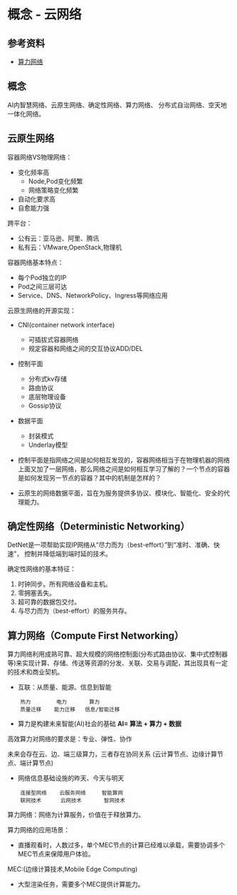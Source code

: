 # 概念 - 云网络

## 参考资料

* [算力网络](https://wenku.baidu.com/view/33f69eded2d233d4b14e852458fb770bf78a3be9.html)

## 概念

AI内智慧网络、云原生网络、确定性网络、算力网络、
分布式自治网络、空天地一体化网络。


## 云原生网络

容器网络VS物理网络：
- 变化频率高
  - Node,Pod变化频繁
  - 网络策略变化频繁
- 自动化要求高
- 自愈能力强
 
跨平台：
-  公有云：亚马逊、阿里、腾讯
-  私有云：VMware,OpenStack,物理机

容器网络基本特点：
- 每个Pod独立的IP
- Pod之间三层可达
- Service、DNS、NetworkPolicy、Ingress等网络应用



云原生网络的开源实现：
- CNI(container network interface)
  - 可插拔式容器网络
  - 规定容器和网络之间的交互协议ADD/DEL

- 控制平面
  - 分布式kv存储
  - 路由协议
  - 底层物理设备
  - Gossip协议

- 数据平面
  - 封装模式
  - Underlay模型
  
  
* 控制平面是指网络之间是如何相互发现的，容器网络相当于在物理机器的网络上面又加了一层网络，那么网络之间是如何相互学习了解的？一个节点的容器是如何发现另一节点的容器？其中的机制是怎样的？

* 云原生的网络数据平面，旨在为服务提供多协议、模块化、智能化、安全的代理能力。


## 确定性网络（Deterministic Networking）

DetNet是一项帮助实现IP网络从“尽力而为（best-effort）”到“准时、准确、快速”， 控制并降低端到端时延的技术。

确定性网络的基本特征：

1. 时钟同步。所有网络设备和主机。
2. 零拥塞丢失。
3. 超可靠的数据包交付。
4. 与尽力而为（best-effort）的服务共存。


## 算力网络（Compute First Networking）

算力网络利用成熟可靠、超大规模的网络控制面(分布式路由协议、集中式控制器等)来实现计算、存储、传送等资源的分发、关联、交易与调配，其出现具有一定的技术和商业契机。

* 互联：从质量、能源、信息到智能
```
    热力        电力       算力
    质量迁移    能力迁移   信息/智能迁移
```

* 算力是构建未来智能(AI)社会的基础
**AI= 算法 + 算力 + 数据**

高效算力对网络的要求是：专业、弹性、协作

未来会存在云、边、端三级算力，三者存在协同关系
(云计算节点、边缘计算节点、端计算节点)

* 网络信息基础设施的昨天、今天与明天

```
    连接型网络    云服务网络     智能算网
    联网技术      云网技术       智网技术
```

算力网络：网络为计算服务，价值在于释放算力。

算力网络的应用场景：

* 直播观看时，人数过多，单个MEC节点的计算已经难以承载，需要协调多个MEC节点来保障用户体验。

MEC:(边缘计算技术,Mobile Edge Computing)

* 大型渲染任务，需要多个MEC提供计算能力。
